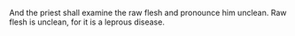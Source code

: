 And the priest shall examine the raw flesh and pronounce him unclean. Raw flesh is unclean, for it is a leprous disease.
